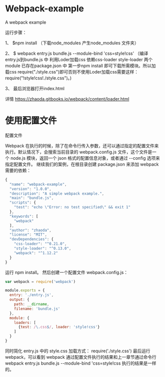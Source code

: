# Webpack-example
A webpack example

运行步骤：

  1、 $npm install         （下载node_modules 产生node_modules 文件夹）
  
  2、 $ webpack entry.js bundle.js --module-bind 'css=style!css'  （编译entry.js到bundle.js 中  利用Loder加载css 依赖css-loader style-loader 两个module 已存在package.json 中 第一步npm install 即可下载所需模块。所以加载css require("./style.css")即可否则不使用Loder加载css需要这样：require("!style!css!./style.css")。)
  
  3、 最后浏览器打开index.html
  
  详情 https://zhaoda.gitbooks.io/webpack/content/loader.html 
  
  # 使用配置文件
  配置文件

Webpack 在执行的时候，除了在命令行传入参数，还可以通过指定的配置文件来执行。默认情况下，会搜索当前目录的 webpack.config.js 文件，这个文件是一个 node.js 模块，返回一个 json 格式的配置信息对象，或者通过 --config 选项来指定配置文件。
继续我们的案例，在根目录创建 package.json 来添加 webpack 需要的依赖：
```javascript
{
  "name": "webpack-example",
  "version": "1.0.0",
  "description": "A simple webpack example.",
  "main": "bundle.js",
  "scripts": {
    "test": "echo \"Error: no test specified\" && exit 1"
  },
  "keywords": [
    "webpack"
  ],
  "author": "zhaoda",
  "license": "MIT",
  "devDependencies": {
    "css-loader": "^0.21.0",
    "style-loader": "^0.13.0",
    "webpack": "^1.12.2"
  }
}
```

运行 npm install。
然后创建一个配置文件 webpack.config.js：
```javascript
var webpack = require('webpack')

module.exports = {
  entry: './entry.js',
  output: {
    path: __dirname,
    filename: 'bundle.js'
  },
  module: {
    loaders: [
      {test: /\.css$/, loader: 'style!css'}
    ]
  }
}
```

同时简化 entry.js 中的 style.css 加载方式：
require('./style.css')
最后运行 webpack，可以看到 webpack 通过配置文件执行的结果和上一章节通过命令行 webpack entry.js bundle.js --module-bind 'css=style!css 执行的结果是一样的。
